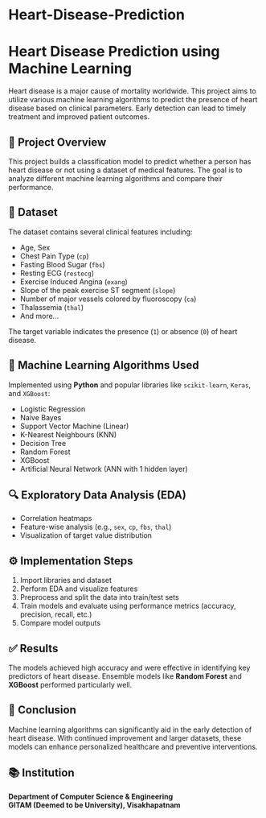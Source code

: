 # Heart-Disease-Prediction

# Heart Disease Prediction using Machine Learning

Heart disease is a major cause of mortality worldwide. This project aims to utilize various machine learning algorithms to predict the presence of heart disease based on clinical parameters. Early detection can lead to timely treatment and improved patient outcomes.

## 📌 Project Overview

This project builds a classification model to predict whether a person has heart disease or not using a dataset of medical features. The goal is to analyze different machine learning algorithms and compare their performance.

## 📂 Dataset

The dataset contains several clinical features including:
- Age, Sex
- Chest Pain Type (`cp`)
- Fasting Blood Sugar (`fbs`)
- Resting ECG (`restecg`)
- Exercise Induced Angina (`exang`)
- Slope of the peak exercise ST segment (`slope`)
- Number of major vessels colored by fluoroscopy (`ca`)
- Thalassemia (`thal`)
- And more...

The target variable indicates the presence (`1`) or absence (`0`) of heart disease.

## 🧠 Machine Learning Algorithms Used

Implemented using **Python** and popular libraries like `scikit-learn`, `Keras`, and `XGBoost`:
- Logistic Regression
- Naive Bayes
- Support Vector Machine (Linear)
- K-Nearest Neighbours (KNN)
- Decision Tree
- Random Forest
- XGBoost
- Artificial Neural Network (ANN with 1 hidden layer)

## 🔍 Exploratory Data Analysis (EDA)

- Correlation heatmaps
- Feature-wise analysis (e.g., `sex`, `cp`, `fbs`, `thal`)
- Visualization of target value distribution

## ⚙️ Implementation Steps

1. Import libraries and dataset
2. Perform EDA and visualize features
3. Preprocess and split the data into train/test sets
4. Train models and evaluate using performance metrics (accuracy, precision, recall, etc.)
5. Compare model outputs

## ✅ Results

The models achieved high accuracy and were effective in identifying key predictors of heart disease. Ensemble models like **Random Forest** and **XGBoost** performed particularly well.

## 📌 Conclusion

Machine learning algorithms can significantly aid in the early detection of heart disease. With continued improvement and larger datasets, these models can enhance personalized healthcare and preventive interventions. 

## 📚 Institution

**Department of Computer Science & Engineering**  
**GITAM (Deemed to be University), Visakhapatnam**
